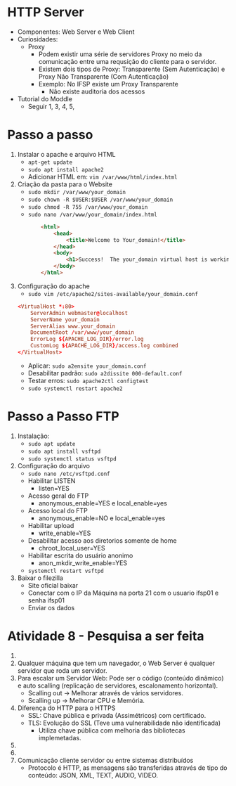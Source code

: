 # HTTP Server

- Componentes: Web Server e Web Client
- Curiosidades:
    - Proxy
        - Podem existir uma série de servidores Proxy no meio da comunicação entre uma requsição do cliente para o servidor.
        - Existem dois tipos de Proxy: Transparente (Sem Autenticação) e Proxy Não Transparente (Com Autenticação)
        - Exemplo: No IFSP existe um Proxy Transparente
            - Não existe auditoria dos acessos
- Tutorial do Moddle
    - Seguir 1, 3, 4, 5,

# Passo a passo

1. Instalar o apache e arquivo HTML
    - `apt-get update`
    - `sudo apt install apache2`
    - Adicionar HTML em: `vim /var/www/html/index.html`
2. Criação da pasta para o Website
    - `sudo mkdir /var/www/your_domain`
    - `sudo chown -R $USER:$USER /var/www/your_domain`
    - `sudo chmod -R 755 /var/www/your_domain`
    - `sudo nano /var/www/your_domain/index.html`
        ```html
            <html>
                <head>
                    <title>Welcome to Your_domain!</title>
                </head>
                <body>
                    <h1>Success!  The your_domain virtual host is working!</h1>
                </body>
            </html>
        ```
3. Configuração do apache   
    - `sudo vim /etc/apache2/sites-available/your_domain.conf`
    ```conf
    <VirtualHost *:80>
        ServerAdmin webmaster@localhost
        ServerName your_domain
        ServerAlias www.your_domain
        DocumentRoot /var/www/your_domain
        ErrorLog ${APACHE_LOG_DIR}/error.log
        CustomLog ${APACHE_LOG_DIR}/access.log combined
    </VirtualHost>
    ```
    - Aplicar: `sudo a2ensite your_domain.conf`
    - Desabilitar padrão: `sudo a2dissite 000-default.conf`
    - Testar erros: `sudo apache2ctl configtest`
    - `sudo systemctl restart apache2`

# Passo a Passo FTP

1. Instalação:
    - `sudo apt update`
    - `sudo apt install vsftpd`
    - `sudo systemctl status vsftpd`
2. Configuração do arquivo
    - `sudo nano /etc/vsftpd.conf`
    - Habilitar LISTEN
        - listen=YES
    - Acesso geral do FTP
        - anonymous_enable=YES e local_enable=yes
    - Acesso local do FTP
        - anonymous_enable=NO e local_enable=yes
    - Habilitar upload
        - write_enable=YES
    - Desabilitar acesso aos diretorios somente de home
        - chroot_local_user=YES
    - Habilitar escrita do usuário anonimo 
        - anon_mkdir_write_enable=YES
    - `systemctl restart vsftpd`
3. Baixar o filezilla
    - Site oficial baixar
    - Conectar com o IP da Máquina na porta 21 com o usuario ifsp01 e senha ifsp01
    - Enviar os dados


# Atividade 8 - Pesquisa a ser feita

1. 
2. Qualquer máquina que tem um navegador, o Web Server é qualquer servidor que roda um servidor.
3. Para escalar um Servidor Web: Pode ser o código (conteúdo dinâmico) e auto scalling (replicação de servidores, escalonamento horizontal).
    - Scalling out -> Melhorar através de vários servidores.
    - Scalling up  -> Melhorar CPU e Memória.
4. Diferença do HTTP para o HTTPS
    - SSL: Chave pública e privada (Assimétricos) com certificado.
    - TLS: Evolução do SSL (Teve uma vulnerabilidade não identificada)
        - Utiliza chave pública com melhoria das bibliotecas implemetadas.
5. 
6. 
7. Comunicação cliente servidor ou entre sistemas distribuídos 
    - Protocolo é HTTP, as mensagens são transferidas através de tipo do conteúdo: JSON, XML, TEXT, AUDIO, VIDEO.


